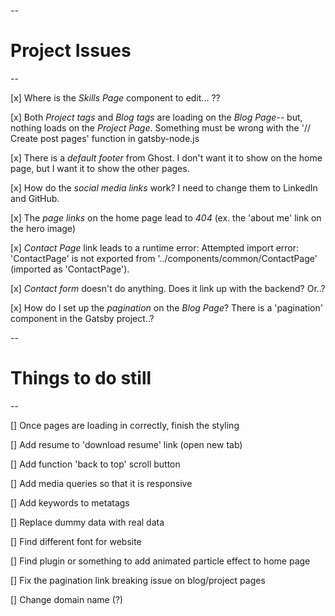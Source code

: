 --
# Project Issues
--

[x] Where is the *Skills Page* component to edit... ??

[x] Both *Project tags* and *Blog tags* are loading on the *Blog Page*-- but, nothing loads on the *Project Page*.
    Something must be wrong with the '// Create post pages' function in gatsby-node.js

[x] There is a *default footer* from Ghost. I don't want it to show on the home
   page, but I want it to show the other pages.

[x] How do the *social media links* work? I need to change them to LinkedIn and GitHub.

[x] The *page links* on the home page lead to *404* (ex. the 'about me' link on the hero image)

[x] *Contact Page* link leads to a runtime error:
	Attempted import error: 'ContactPage' is not exported 
	from '../components/common/ContactPage' (imported as 'ContactPage').

[x] *Contact form* doesn't do anything. Does it link up with the backend? Or..?

[x] How do I set up the *pagination* on the *Blog Page*? There is a 'pagination' component in the Gatsby project..?

--
# Things to do still 
--

[] Once pages are loading in correctly, finish the styling

[] Add resume to 'download resume' link (open new tab)

[] Add function 'back to top' scroll button

[] Add media queries so that it is responsive

[] Add keywords to metatags

[] Replace dummy data with real data

[] Find different font for website

[] Find plugin or something to add animated particle effect to home page

[] Fix the pagination link breaking issue on blog/project pages

[] Change domain name (?)





